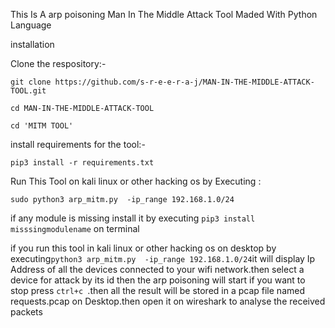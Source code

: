 This Is A arp poisoning  Man In The Middle Attack Tool Maded With Python Language

installation 


Clone the respository:-


```git clone https://github.com/s-r-e-e-r-a-j/MAN-IN-THE-MIDDLE-ATTACK-TOOL.git```

```cd MAN-IN-THE-MIDDLE-ATTACK-TOOL```

```cd 'MITM TOOL' ```

install requirements for the tool:-

```pip3 install -r requirements.txt```


Run This Tool on kali linux or other hacking os by Executing :

```sudo python3 arp_mitm.py  -ip_range 192.168.1.0/24 ```


if any module is missing install it by executing
```pip3 install misssingmodulename``` on terminal

if you run this tool in kali linux or other hacking os on desktop by executing``` python3 arp_mitm.py  -ip_range 192.168.1.0/24 ```it will display Ip Address of all the devices connected to your wifi network.then select a device for attack by its
id then the arp poisoning will start if you want to stop press ```ctrl+c ```.then all the result will be stored in a pcap file named requests.pcap on Desktop.then open it on wireshark to analyse the received packets
